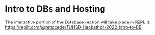 # Intro to DBs and Hosting

The interactive portion of the Database section will take place in REPL.it: https://replit.com/@retrocede/TUHSD-Hackathon-2022-Intro-to-DB
